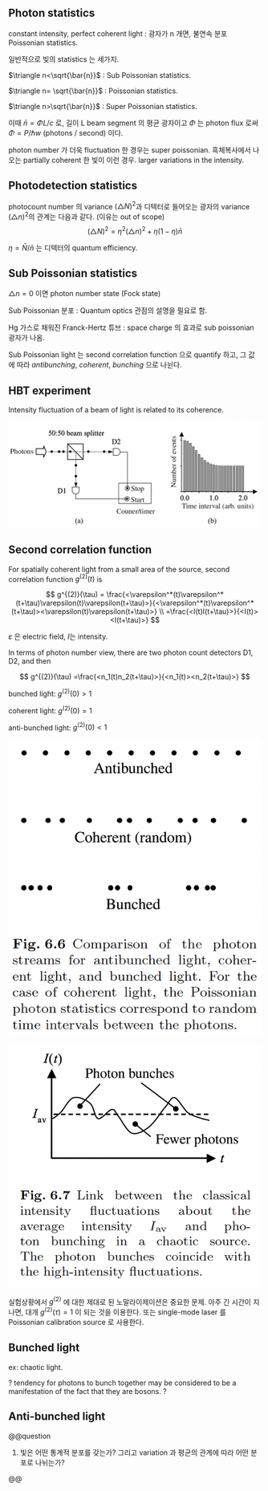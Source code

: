## Photon statistics

constant intensity, perfect coherent light : 광자가 n 개면, 불연속 분포 Poissonian statistics.

일반적으로 빛의 statistics 는 세가지. 

$\triangle n<\sqrt{\bar{n}}$ : Sub Poissonian statistics.

$\triangle n= \sqrt{\bar{n}}$ : Poissonian statistics.

$\triangle n>\sqrt{\bar{n}}$ : Super Poissonian statistics.

이때 $\bar{n} = \Phi L/c$ 로, 길이 L beam segment 의 평균 광자이고 $\Phi$ 는 photon flux 로써 $\Phi = P/\hbar w$ (photons / second) 이다.

photon number 가 더욱 fluctuation 한 경우는 super poissonian. 흑체복사에서 나오는 partially coherent 한 빛이 이런 경우. larger variations in the intensity.

## Photodetection statistics

photocount number 의 variance $(\triangle N)^2$과 디텍터로 들어오는 광자의 variance $(\triangle n)^2$의 관계는 다음과 같다. (이유는 out of scope)
$$
(\triangle N)^2 = \eta^2 (\triangle n)^2 + \eta (1 - \eta)\bar{n}
$$

$\eta =\bar{N}/\bar{n}$ 는 디텍터의 quantum efficiency. 


## Sub Poissonian statistics

$\triangle n =0$ 이면 photon number state (Fock state)

Sub Poissonian 분포 : Quantum optics 관점의 설명을 필요로 함.

Hg 가스로 채워진 Franck-Hertz 튜브 : space charge 의 효과로 sub poissonian 광자가 나옴.

Sub Poissonian light 는 second correlation function 으로 quantify 하고, 그 값에 따라 *antibunching*, *coherent*, *bunching* 으로 나뉜다.

## HBT experiment

Intensity fluctuation of a beam of light is related to its coherence.

![hbt_photon_count.png](./img/hbt_photon_count.png)

## Second correlation function

For spatially coherent light from a small area of the source, second correlation function $g^(2)(t)$ is

$$
g^{(2)}(\tau) = \frac{<\varepsilon^*(t)\varepsilon^*(t+\tau)\varepsilon(t)\varepsilon(t+\tau)>}{<\varepsilon^*(t)\varepsilon^*(t+\tau)><\varepsilon(t)\varepsilon(t+\tau)>}
\\
=\frac{<I(t)I(t+\tau)>}{<I(t)><I(t+\tau)>}
$$

$\varepsilon$ 은 electric field, $I$는 intensity.

In terms of photon number view, there are two photon count detectors D1, D2, and then 

$$
g^{(2)}(\tau) =\frac{<n_1(t)n_2(t+\tau)>}{<n_1(t)><n_2(t+\tau)>}
$$

bunched light: $g^{(2)}(0) > 1$

coherent light: $g^{(2)}(0) = 1$

anti-bunched light: $g^{(2)}(0) < 1$

![bunched_light.png](./img/bunched_light.png)

![intensity_fluctuation_photon_bunch.png](./img/intensity_fluctuation_photon_bunch.png)

실험상황에서 $g^{(2)}$ 에 대한 제대로 된 노말라이제이션은 중요한 문제. 아주 긴 시간이 지나면, 대개 $g^{(2)}(\tau)=1$ 이 되는 것을 이용한다. 또는 single-mode laser 를 Poissonian calibration source 로 사용한다.

## Bunched light

ex: chaotic light. 

? tendency for photons to bunch together may be considered to be a manifestation of the fact that they are bosons. ?

## Anti-bunched light



@@question

1. 빛은 어떤 통계적 분포를 갖는가? 그리고 variation 과 평균의 관계에 따라 어떤 분포로 나뉘는가?

@@

